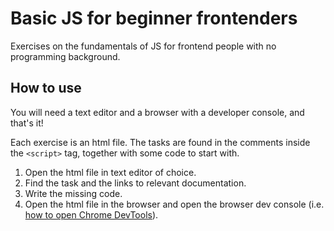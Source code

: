 # Basic JS for beginner frontenders

Exercises on the fundamentals of JS for frontend people with no programming background.

## How to use

You will need a text editor and a browser with a developer console, and that's it!

Each exercise is an html file. The tasks are found in the comments inside the `<script>` tag, together with some code to start with.

1. Open the html file in text editor of choice.
2. Find the task and the links to relevant documentation.
3. Write the missing code.
4. Open the html file in the browser and open the browser dev console (i.e. [how to open Chrome DevTools](https://developer.chrome.com/docs/devtools/open/)).
